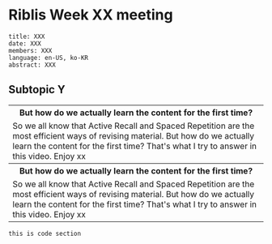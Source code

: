 # Riblis Week XX meeting #

```
title: XXX
date: XXX
members: XXX
language: en-US, ko-KR
abstract: XXX
```

## Subtopic Y

<!--- HTML FORMAT --->
<table>
  <tr>
    <th>But how do we actually learn the content for the first time? </th>
  </tr>
  <tr>
    <td>So we all know that Active Recall and Spaced Repetition are the most efficient ways of revising material. But how do we actually learn the content for the first time? That's what I try to answer in this video. Enjoy xx</td>
  </tr>
  <tr>
    <th>But how do we actually learn the content for the first time? </th>
  </tr>
  <tr>
    <td>So we all know that Active Recall and Spaced Repetition are the most efficient ways of revising material. But how do we actually learn the content for the first time? That's what I try to answer in this video. Enjoy xx</td>
  </tr>
</table>

```code
this is code section
```
